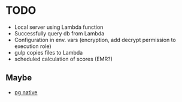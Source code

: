 # TODO
* Local server using Lambda function
* Successfully query db from Lambda
* Configuration in env. vars (encryption, add decrypt permission to execution role)
* gulp copies files to Lambda
* scheduled calculation of scores (EMR?)
## Maybe
* [pg native](https://github.com/brianc/node-postgres#native-bindings)